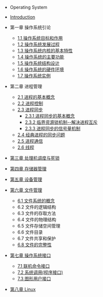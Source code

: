 * Operating System

* [Introduction](INTRODUCTION.md)
* 第一章 操作系统引论
  * [1.1 操作系统目标和作用](Operating_system/1.1-操作系统目标和作用.md)
  * [1.2 操作系统发展过程](Operating_system/1.2-操作系统发展过程.md)
  * [1.3 操作系统内核的基本特性](Operating_system/1.3-操作系统的基本特性.md)
  * [1.4 操作系统的主要功能](Operating_system/1.4-操作系统的主要功能.md)
  * [1.5 操作系统结构设计](Operating_system/1.5-操作系统结构设计.md)
  * [1.6 操作系统的硬件环境](Operating_system/1.6-操作系统的硬件环境.md)
  * [1.7 操作系统实例](Operating_system/1.7-操作系统实例.md)
* 第二章 进程管理
  * [2.1 进程的基本概念](Operating_system/2.1-进程的基本概念.md)
  * [2.2 进程控制](Operating_system/2.2-进程控制.md)
  * [2.3 进程同步](Operating_system/2.3-进程同步.md)
    * [2.3.1 进程同步的基本概念](Operating_system/2.3.1-进程同步的基本概念.md)
    * [2.3.2 临界资源锁机制--解决进程互斥](Operating_system/2.3.2-临界资源锁机制--解决进程互斥.md)
    * [2.3.3 进程同步的信号量机制](Operating_system/2.3.3-进程同步的信号量机制.md)
  * [2.4 经典进程的同步问题](Operating_system/2.4-经典进程的同步问题.md)
  * [2.5 进程通信](Operating_system/2.5-进程通信.md)
  * [2.6 线程](Operating_system/2.6-线程.md)
* [第三章 处理机调度与死锁](第三章-处理机调度与死锁.md)
* [第四章 存储器管理](第四章-内存管理.md)
* [第五章 设备管理](di-wu-zhang-she-bei-guan-li.md)
* [第六章 文件管理](6-文件管理.md)
  * [6.1 文件系统的概念](Operating_system/6.1-文件系统的概念.md)
  * 6.2 文件的逻辑结构
  * 6.3 文件的存取方法
  * 6.4 文件的物理结构
  * 6.5 文件存储空间管理
  * 6.6 文件目录
  * 6.7 文件共享和保护
  * [6.8 文件的完整性](Operating_system/6.8-文件的完整性.md)
* [第七章 操作系统接口](Operating_system/7-操作系统接口.md)
  * [7.1 联机命令接口](Operating_system/7.1-联机命令接口.md)
  * [7.2 系统调用(程序接口)](Operating_system/7.2-系统调用程序接口.md)
  * [7.3 图形用户接口](Operating_system/7.3-图形用户接口.md)
* [第八章 Linux](Operating_system/8-linux.md)
